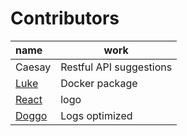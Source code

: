 # Contributors
| name                                        | work                    |
| :------------------------------------------ | ----------------------- |
| Caesay                                      | Restful API suggestions |
| [Luke](https://github.com/LukeeeeBennett)   | Docker package          |
| [React](https://github.com/Reactified)      | logo                    |
| [Doggo](https://github.com/FearlessDoggo21) | Logs optimized          |